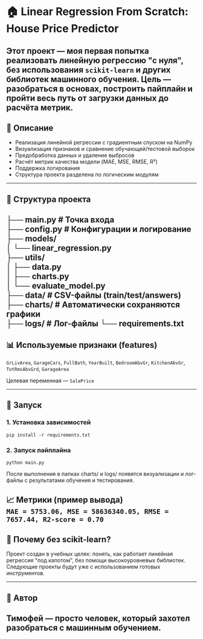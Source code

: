 # 🏠 Linear Regression From Scratch: House Price Predictor

Этот проект — моя первая попытка реализовать линейную регрессию "с нуля",
без использования `scikit-learn` и других библиотек машинного 
обучения. Цель — разобраться в основах, построить пайплайн и 
пройти весь путь от загрузки данных до расчёта метрик.
---
## 🚀 Описание

- Реализация линейной регрессии с градиентным спуском на NumPy
- Визуализация признаков и сравнение обучающей/тестовой выборок
- Предобработка данных и удаление выбросов
- Расчёт метрик качества модели (MAE, MSE, RMSE, R²)
- Поддержка логирования
- Структура проекта разделена по логическим модулям
---
## 📁 Структура проекта

├── main.py # Точка входа  
├── config.py # Конфигурации и логирование  
├── models/   
│ └── linear_regression.py  
├── utils/  
│ ├── data.py  
│ ├── charts.py  
│ └── evaluate_model.py  
├── data/ # CSV-файлы (train/test/answers)  
├── charts/ # Автоматически сохраняются графики  
├── logs/ # Лог-файлы └── requirements.txt
---
## 📊 Используемые признаки (features)

`GrLivArea`, `GarageCars`, `FullBath`, `YearBuilt`, 
`BedroomAbvGr`, `KitchenAbvGr`, `TotRmsAbvGrd`, `GarageArea`

Целевая переменная — `SalePrice`

---
## 🧪 Запуск

### 1. Установка зависимостей
```
pip install -r requirements.txt
```

### 2. Запуск пайплайна
```
python main.py
```

После выполнения в папках charts/ и logs/ появятся визуализации
и лог-файлы с результатами обучения и тестирования.

📈 Метрики (пример вывода)  
`
MAE = 5753.06, MSE = 58636340.05, RMSE = 7657.44, R2-score = 0.70
`
---
📌 Почему без scikit-learn? 
-
Проект создан в учебных целях: понять, как работает линейная 
регрессия "под капотом", без помощи высокоуровневых библиотек. 
Следующие проекты будут уже с использованием готовых инструментов.

---
👤 Автор
-
Тимофей — просто человек, который захотел разобраться
с машинным обучением.
---